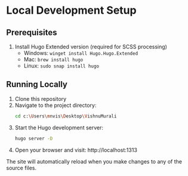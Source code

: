 # Local Development Setup

## Prerequisites

1. Install Hugo Extended version (required for SCSS processing)
   - Windows: `winget install Hugo.Hugo.Extended`
   - Mac: `brew install hugo`
   - Linux: `sudo snap install hugo`

## Running Locally

1. Clone this repository
2. Navigate to the project directory:
   ```bash
   cd c:\Users\mnvis\Desktop\VishnuMurali
   ```
3. Start the Hugo development server:
   ```bash
   hugo server -D
   ```
4. Open your browser and visit: http://localhost:1313

The site will automatically reload when you make changes to any of the source files.
